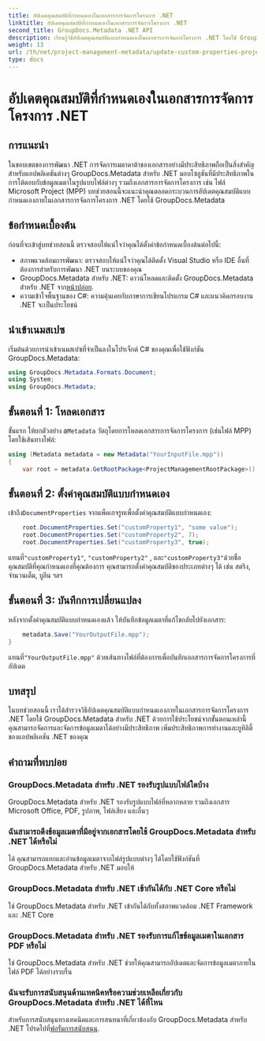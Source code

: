 ```yaml
---
title: อัปเดตคุณสมบัติที่กำหนดเองในเอกสารการจัดการโครงการ .NET
linktitle: อัปเดตคุณสมบัติที่กำหนดเองในเอกสารการจัดการโครงการ .NET
second_title: GroupDocs.Metadata .NET API
description: เรียนรู้วิธีอัปเดตคุณสมบัติแบบกำหนดเองในเอกสารการจัดการโครงการ .NET โดยใช้ GroupDocs.Metadata สำหรับ .NET ปรับปรุงการจัดการข้อมูลเมตาในแอปพลิเคชันของคุณ
weight: 13
url: /th/net/project-management-metadata/update-custom-properties-project-management-documents/
type: docs
---
```

# อัปเดตคุณสมบัติที่กำหนดเองในเอกสารการจัดการโครงการ .NET

## การแนะนำ
ในขอบเขตของการพัฒนา .NET การจัดการเมตาดาต้าของเอกสารอย่างมีประสิทธิภาพถือเป็นสิ่งสำคัญสำหรับแอปพลิเคชันต่างๆ GroupDocs.Metadata สำหรับ .NET มอบโซลูชันที่มีประสิทธิภาพในการโต้ตอบกับข้อมูลเมตาในรูปแบบไฟล์ต่างๆ รวมถึงเอกสารการจัดการโครงการ เช่น ไฟล์ Microsoft Project (MPP) บทช่วยสอนนี้จะแนะนำคุณตลอดกระบวนการอัปเดตคุณสมบัติแบบกำหนดเองภายในเอกสารการจัดการโครงการ .NET โดยใช้ GroupDocs.Metadata
## ข้อกำหนดเบื้องต้น
ก่อนที่จะเข้าสู่บทช่วยสอนนี้ ตรวจสอบให้แน่ใจว่าคุณได้ตั้งค่าข้อกำหนดเบื้องต้นต่อไปนี้:
- สภาพแวดล้อมการพัฒนา: ตรวจสอบให้แน่ใจว่าคุณได้ติดตั้ง Visual Studio หรือ IDE อื่นที่ต้องการสำหรับการพัฒนา .NET บนระบบของคุณ
-  GroupDocs.Metadata สำหรับ .NET: ดาวน์โหลดและติดตั้ง GroupDocs.Metadata สำหรับ .NET จาก[หน้าปล่อย](https://releases.groupdocs.com/metadata/net/).
- ความเข้าใจพื้นฐานของ C#: ความคุ้นเคยกับภาษาการเขียนโปรแกรม C# และแนวคิดกรอบงาน .NET จะเป็นประโยชน์

## นำเข้าเนมสเปซ
เริ่มต้นด้วยการนำเข้าเนมสเปซที่จำเป็นลงในโปรเจ็กต์ C# ของคุณเพื่อใช้ฟังก์ชัน GroupDocs.Metadata:
```csharp
using GroupDocs.Metadata.Formats.Document;
using System;
using GroupDocs.Metadata;
```
## ขั้นตอนที่ 1: โหลดเอกสาร
 ขั้นแรก ให้ยกตัวอย่าง a`Metadata` วัตถุโดยการโหลดเอกสารการจัดการโครงการ (เช่นไฟล์ MPP) โดยใช้เส้นทางไฟล์:
```csharp
using (Metadata metadata = new Metadata("YourInputFile.mpp"))
{
    var root = metadata.GetRootPackage<ProjectManagementRootPackage>();
```
## ขั้นตอนที่ 2: ตั้งค่าคุณสมบัติแบบกำหนดเอง
 เข้าถึง`DocumentProperties` จากแพ็คเกจรูทเพื่อตั้งค่าคุณสมบัติแบบกำหนดเอง:
```csharp
    root.DocumentProperties.Set("customProperty1", "some value");
    root.DocumentProperties.Set("customProperty2", 7);
    root.DocumentProperties.Set("customProperty3", true);
```
 แทนที่`"customProperty1"`, `"customProperty2"` , และ`"customProperty3"`ด้วยชื่อคุณสมบัติที่คุณกำหนดเองที่คุณต้องการ คุณสามารถตั้งค่าคุณสมบัติของประเภทต่างๆ ได้ เช่น สตริง, จำนวนเต็ม, บูลีน ฯลฯ
## ขั้นตอนที่ 3: บันทึกการเปลี่ยนแปลง
หลังจากตั้งค่าคุณสมบัติแบบกำหนดเองแล้ว ให้บันทึกข้อมูลเมตาที่แก้ไขกลับไปยังเอกสาร:
```csharp
    metadata.Save("YourOutputFile.mpp");
}
```
 แทนที่`"YourOutputFile.mpp"` ด้วยเส้นทางไฟล์ที่ต้องการเพื่อบันทึกเอกสารการจัดการโครงการที่อัปเดต

## บทสรุป
ในบทช่วยสอนนี้ เราได้สำรวจวิธีอัปเดตคุณสมบัติแบบกำหนดเองภายในเอกสารการจัดการโครงการ .NET โดยใช้ GroupDocs.Metadata สำหรับ .NET ด้วยการใช้ประโยชน์จากขั้นตอนเหล่านี้ คุณสามารถจัดการและจัดการข้อมูลเมตาได้อย่างมีประสิทธิภาพ เพิ่มประสิทธิภาพการทำงานและยูทิลิตี้ของแอปพลิเคชัน .NET ของคุณ

## คำถามที่พบบ่อย
### GroupDocs.Metadata สำหรับ .NET รองรับรูปแบบไฟล์ใดบ้าง
GroupDocs.Metadata สำหรับ .NET รองรับรูปแบบไฟล์ที่หลากหลาย รวมถึงเอกสาร Microsoft Office, PDF, รูปภาพ, ไฟล์เสียง และอื่นๆ
### ฉันสามารถดึงข้อมูลเมตาที่มีอยู่จากเอกสารโดยใช้ GroupDocs.Metadata สำหรับ .NET ได้หรือไม่
ได้ คุณสามารถแยกและอ่านข้อมูลเมตาจากไฟล์รูปแบบต่างๆ ได้โดยใช้ฟังก์ชันที่ GroupDocs.Metadata สำหรับ .NET มอบให้
### GroupDocs.Metadata สำหรับ .NET เข้ากันได้กับ .NET Core หรือไม่
ใช่ GroupDocs.Metadata สำหรับ .NET เข้ากันได้กับทั้งสภาพแวดล้อม .NET Framework และ .NET Core
### GroupDocs.Metadata สำหรับ .NET รองรับการแก้ไขข้อมูลเมตาในเอกสาร PDF หรือไม่
ใช่ GroupDocs.Metadata สำหรับ .NET ช่วยให้คุณสามารถอัปเดตและจัดการข้อมูลเมตาภายในไฟล์ PDF ได้อย่างราบรื่น
### ฉันจะรับการสนับสนุนด้านเทคนิคหรือความช่วยเหลือเกี่ยวกับ GroupDocs.Metadata สำหรับ .NET ได้ที่ไหน
 สำหรับการสนับสนุนทางเทคนิคและการสนทนาที่เกี่ยวข้องกับ GroupDocs.Metadata สำหรับ .NET โปรดไปที่[ฟอรั่มการสนับสนุน](https://forum.groupdocs.com/c/metadata/14).